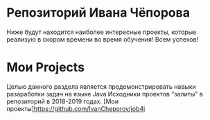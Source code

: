 # Репозиторий Ивана Чёпорова

Ниже будут находится наиболее интересные проекты, которые реализую в скором времени во время обучения!
Всем успехов!

# Мои Projects
Целью данного раздела является продемонстрировать навыки разаработки задач на языке Java
Исходники проектов "залиты" в репозиторий в 2018-2019 годах.
[Мои проекты]https://github.com/IvanCheporov/job4j

